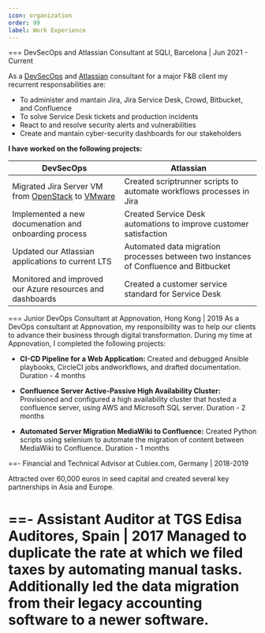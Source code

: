 ```yaml
---
icon: organization
order: 99
label: Work Experience 
---
```


=== DevSecOps and Atlassian Consultant at SQLI, Barcelona | Jun 2021 - Current

As a [DevSecOps](https://www.synopsys.com/glossary/what-is-devsecops.html#:~:text=Definition,in%20the%20software%20delivery%20cycle.) and [Atlassian](https://www.atlassian.com/) consultant for a major F&B client my recurrent responsabilities are:
- To administer and mantain Jira, Jira Service Desk, Crowd, Bitbucket, and Confluence
- To solve Service Desk tickets and production incidents
- React to and resolve security alerts and vulnerabilities 
- Create and mantain cyber-security dashboards for our stakeholders 

**I have worked on the following projects:**

DevSecOps                                                  | Atlassian
---                                                        | ---
 Migrated Jira Server VM from [OpenStack](https://www.openstack.org/) to [VMware](https://www.vmware.com/)         | Created scriptrunner scripts to automate workflows processes in Jira
 Implemented a new documenation and onboarding process     | Created Service Desk automations to improve customer satisfaction
 Updated our Atlassian applications to current LTS         | Automated data migration processes between two instances of Confluence and Bitbucket
 Monitored and improved our Azure resources and dashboards | Created a customer service standard for Service Desk  
 

=== Junior DevOps Consultant at  Appnovation, Hong Kong | 2019
As a DevOps consultant at Appnovation, my responsibility was to help our clients to advance their business through digital transformation. During my time at Appnovation, I completed the following projects:

- **CI-CD Pipeline for a Web Application:**
Created and debugged Ansible playbooks, CircleCI jobs andworkflows, and drafted documentation. Duration - 4 months

- **Confluence Server Active-Passive High Availability Cluster:**
Provisioned and configured a high availability cluster that hosted a confluence server, using AWS and Microsoft SQL server. Duration - 2 months

- **Automated Server Migration MediaWiki to Confluence:**
Created Python scripts using selenium to automate the migration of content between MediaWiki to Confluence. Duration - 1 months

==- Financial and Technical Advisor at Cubiex.com, Germany | 2018-2019

Attracted over 60,000 euros in seed capital and created several key partnerships in Asia and Europe.

==- Assistant Auditor at TGS Edisa Auditores, Spain | 2017
Managed to duplicate the rate at which we filed taxes by automating manual tasks. Additionally led the data migration from their legacy accounting software to a newer software.
===


